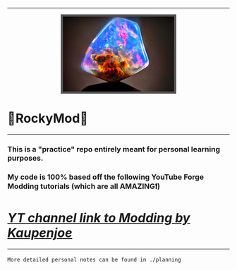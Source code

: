 <html>
<style>
.center {
    display: block;
    margin-left: auto;
    margin-right: auto;
    width: 50%;
}
#logo_img {
border: 5px solid #555;
}
</style>
<hr>
<body>
<img src="src/main/resources/logo.png" class="center" id="logo_img">
</body>

# 🗿RockyMod🗿

<hr>

### This is a "practice" repo entirely meant for personal learning purposes. 

### My code is 100% based off the following YouTube Forge Modding tutorials (which are all AMAZING❗)

# ***[YT channel link to Modding by Kaupenjoe](https://www.youtube.com/@ModdingByKaupenjoe)***

<hr>

`
More detailed personal notes can be found in ./planning
`

</html>